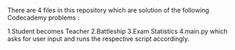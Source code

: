 There are 4 files in this repository which are solution of the following Codecademy problems :

1.Student becomes Teacher
2.Battleship
3.Exam Statistics
4.main.py which asks for user input and runs the respective script accordingly.
